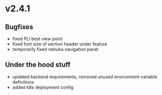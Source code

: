 # v2.4.1

## Bugfixes

- fixed PLI best view point
- fixed font size of section header under feature
- temporarily fixed nehuba navigation panel

## Under the hood stuff

- updated backend requirements, removed unused environment variable definitions
- added k8s deployment config
